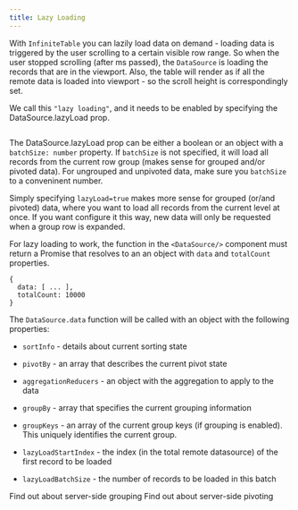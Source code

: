 ```yaml
---
title: Lazy Loading
---
```


With `InfiniteTable` you can lazily load data on demand - loading data is triggered by the user scrolling to a certain visible row range. So when the user stopped scrolling (after <PropLink name="scrollStopDelay" /> ms passed), the `DataSource` is loading the records that are in the viewport. Also, the table will render as if all the remote data is loaded into viewport - so the scroll height is correspondingly set.

We call this `"lazy loading"`, and it needs to be enabled by specifying the <DataSourcePropLink name="lazyLoad">DataSource.lazyLoad</DataSourcePropLink> prop.


<Sandpack title="Lazy loading ungrouped and unpivoted data">

```ts file=simple-lazy-load-example.page.tsx
```
</Sandpack>

<Note>

The <DataSourcePropLink name="lazyLoad">DataSource.lazyLoad</DataSourcePropLink> prop can be either a boolean or an object with a `batchSize: number` property. If `batchSize` is not specified, it will load all records from the current row group (makes sense for grouped and/or pivoted data). For ungrouped and unpivoted data, make sure you `batchSize` to a conveninent number.

Simply specifying `lazyLoad=true` makes more sense for grouped (or/and pivoted) data, where you want to load all records from the current level at once. If you want configure it this way, new data will only be requested when a group row is expanded.

</Note>

For lazy loading to work, the <DataSourcePropLink name="data" /> function in the `<DataSource/>` component must return a Promise that resolves to an an object with `data` and `totalCount` properties.

```tsx
{
  data: [ ... ],
  totalCount: 10000
}
```
The `DataSource.data` function will be called with an object with the following properties:

 * `sortInfo` - details about current sorting state
 * `pivotBy` - an array that describes the current pivot state
 * `aggregationReducers` - an object with the aggregation to apply to the data
 * `groupBy` - array that specifies the current grouping information
 * `groupKeys` - an array of the current group keys (if grouping is enabled). This uniquely identifies the current group.

 * `lazyLoadStartIndex` - the index (in the total remote datasource) of the first record to be loaded
 * `lazyLoadBatchSize` - the number of records to be loaded in this batch



<HeroCards>
<YouWillLearnCard title="Server-side Grouping Rows" path="../grouping-and-pivoting/grouping-rows#server-side-grouping-with-lazy-loading">
Find out about server-side grouping
</YouWillLearnCard>
<YouWillLearnCard title="Pivoting" path="../grouping-and-pivoting/pivoting#server-side-pivoting">
Find out about server-side pivoting
</YouWillLearnCard>
</HeroCards>


